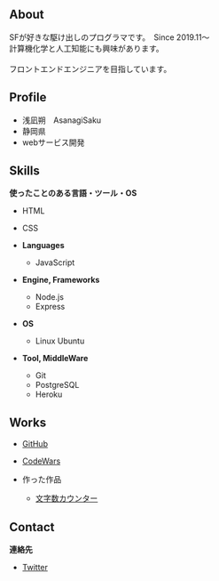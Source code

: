 ## About
SFが好きな駆け出しのプログラマです。　Since 2019.11〜 <br>
計算機化学と人工知能にも興味があります。<br>
<br>
フロントエンドエンジニアを目指しています。

## Profile
- 浅凪朔　AsanagiSaku
- 静岡県
- webサービス開発

## Skills
**使ったことのある言語・ツール・OS**

- HTML
- CSS

- **Languages**
  - JavaScript

- **Engine, Frameworks**
  - Node.js
  - Express

- **OS**
  - Linux Ubuntu

- **Tool, MiddleWare**
  - Git
  - PostgreSQL
  - Heroku

## Works

- [GitHub](https://github.com/AsanagiSaku)
- [CodeWars](https://www.codewars.com/users/AsanagiSaku)

- 作った作品
  - [文字数カウンター](https://asanagisaku.github.io/Word-Count/)

## Contact 
**連絡先**
- [Twitter](https://twitter.com/Asagikuu_pming)
